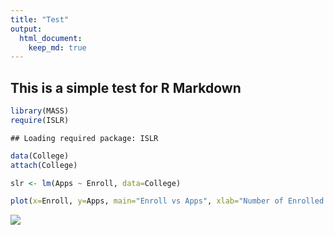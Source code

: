 ```yaml
---
title: "Test"
output: 
  html_document:
    keep_md: true
---
```




## This is a simple test for R Markdown


```r
library(MASS)
require(ISLR)
```

```
## Loading required package: ISLR
```

```r
data(College)
attach(College)
```


```r
slr <- lm(Apps ~ Enroll, data=College)

plot(x=Enroll, y=Apps, main="Enroll vs Apps", xlab="Number of Enrolled Students", ylab="Number of Appected Students")
```

![](R-MD-test_files/figure-html/unnamed-chunk-2-1.png)<!-- -->

